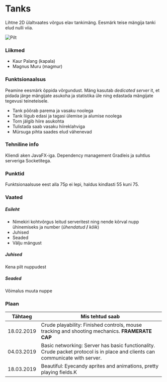 # Tanks
Lihtne 2D ülaltvaates võrgus elav tankimäng. Eesmärk teise mängija tanki elud nulli viia. 

![Pilt](https://gitlab.cs.ttu.ee/kapala/iti0202-2019-gui/blob/master/images/2019-02-18_23-17.png)


### Liikmed
- Kaur Palang (kapala)
- Magnus Muru (magmur)

### Funktsionaalsus
Peamine eesmärk õppida võrgundust. Mäng kasutab _dedicated server_ it, et pidada järge mängijate asukoha ja statistika üle ning edastada mängijate tegevusi teineteisele.

- Tank põõrab parema ja vasaku noolega
- Tank liigub edasi ja tagasi ülemise ja alumise noolega
- Torn jälgib hiire asukohta
- Tulistada saab vasaku hiireklahviga
- Mürsuga pihta saades elud vähenevad

### Tehniline info
Kliendi aken JavaFX-iga. Dependency management Gradleis ja suhtlus serveriga Socketitega.

### Punktid
Funktsionaalsuse eest alla 75p ei lepi, haldus kindlasti 55 kuni 75.

### Vaated
##### Esileht
- Nimekiri kohtvõrgus leitud serveritest ning nende kõrval nupp ühinemiseks ja number (_ühendatud_ **/** _kõik_)
- Juhised
- Seaded
- Välju mängust

##### Juhised
Kena pilt nuppudest

##### Seaded
Võimalus muuta nuppe

### Plaan

Tähtaeg | Mis tehtud saab
------------- | -------------|
18.02.2019 | Crude playability: Finished controls, mouse tracking and shooting mechanics. **FRAMERATE CAP**
04.03.2019 | Basic networking: Server has basic functionality. Crude packet protocol is in place and clients can communicate with server.
18.03.2019 | Beautiful: Eyecandy aprites and animations, pretty playing fields.K